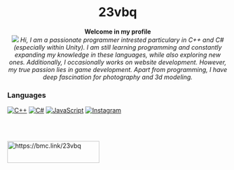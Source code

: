 <h1 align="center">23vbq</h1>
<p align="center">
  <b>Welcome in my profile</b></br>
  <a href="https://instagram.com/vbq_3d"><img src="https://img.shields.io/badge/Instagram-F28A8A?style=for-the-badge&logo=instagram&logoColor=white"/></a>
  <i>Hi, I am a passionate programmer intrested particulary in C++ and C# (especially within Unity). I am still learning programming and constantly expanding my knowledge in these languages, while also exploring new ones. Additionally, I occasionally works on website development. However, my true passion lies in game development. Apart from programming, I have deep fascination for photography and 3d modeling.</i>
</p>

### Languages
[![C++](https://img.shields.io/badge/c++-black?style=for-the-badge&logo=cplusplus&logoColor=blue)](https://github.com/23vbq)
[![C#](https://img.shields.io/badge/csharp-black?style=for-the-badge&logo=csharp&logoColor=purple)](https://github.com/23vbq)
[![JavaScript](https://img.shields.io/badge/javascript-black?style=for-the-badge&logo=javascript&logoColor=gold)](https://github.com/23vbq)
[![Instagram](https://img.shields.io/badge/Instagram-F28A8A?style=for-the-badge&logo=instagram&logoColor=white)](https://instagram.com/vbq_3d)

<br><br>
<p><a href="https://bmc.link/23vbq"> <img align="left" src="https://cdn.buymeacoffee.com/buttons/v2/default-yellow.png" height="50" width="210" alt="https://bmc.link/23vbq" /></a></p>
<!---
[![BuyMeACoffee](https://img.shields.io/badge/Buy_Me_A_Coffee-yellow?style=for-the-badge&logo=buymeacoffee&logoColor=2d2121)](https://www.buymeacoffee.com/23vbq)
--->
<!---
- 👋 Hi, I’m @23vbq
- 👀 I’m interested in programming, game development, linux community, cats, photography and 3d modeling
- 🌱 I’m currently learning c++, c# and Unity
- 📫 How to reach me:
  - vblackgp123@gmail.com
  - [u/Vblacqe](https://reddit.com/u/Vblacqe)
--->
<!---
23vbq/23vbq is a ✨ special ✨ repository because its `README.md` (this file) appears on your GitHub profile.
You can click the Preview link to take a look at your changes.

- 💞️ I’m looking to collaborate on ...
--->
